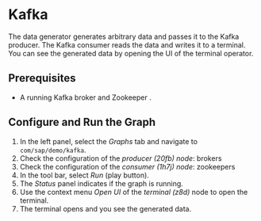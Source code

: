 <!-- loio991d1bcae580465488cdc3abd121a33e -->

# Kafka

The data generator generates arbitrary data and passes it to the Kafka producer. The Kafka consumer reads the data and writes it to a terminal. You can see the generated data by opening the UI of the terminal operator.



## Prerequisites

-   A running Kafka broker and Zookeeper .



<a name="loio991d1bcae580465488cdc3abd121a33e__section_rzy_lnb_t2b"/>

## Configure and Run the Graph

1.  In the left panel, select the *Graphs* tab and navigate to `com/sap/demo/kafka`.
2.  Check the configuration of the *producer \(20fb\) node*: brokers
3.  Check the configuration of the *consumer \(1h7j\) node*: zookeepers
4.  In the tool bar, select *Run* \(play button\).
5.  The *Status* panel indicates if the graph is running.
6.  Use the context menu *Open UI* of the *terminal \(z8d\)* node to open the terminal.
7.  The terminal opens and you see the generated data.

